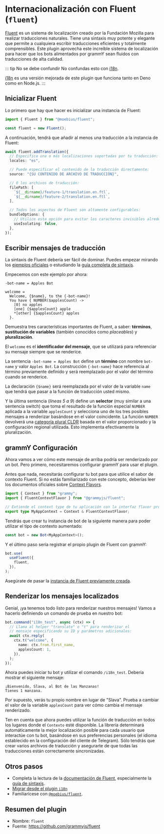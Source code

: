 # Internacionalización con Fluent (`fluent`)

[Fluent](https://projectfluent.org/) es un sistema de localización creado por la Fundación Mozilla para realizar traducciones naturales.
Tiene una sintaxis muy potente y elegante que permite a cualquiera escribir traducciones eficientes y totalmente comprensibles.
Este plugin aprovecha este increíble sistema de localización para hacer que los bots alimentados por grammY sean fluidos con traducciones de alta calidad.

::: tip No se debe confundir
No confundas esto con [i18n](./i18n).

[i18n](./i18n) es una versión mejorada de este plugin que funciona tanto en Deno como en Node.js.
:::

## Inicializar Fluent

Lo primero que hay que hacer es inicializar una instancia de Fluent:

```ts
import { Fluent } from "@moebius/fluent";

const fluent = new Fluent();
```

A continuación, tendrá que añadir al menos una traducción a la instancia de Fluent:

```ts
await fluent.addTranslation({
  // Especifica una o más localizaciones soportadas por tu traducción:
  locales: "es",

  // Puede especificar el contenido de la traducción directamente:
  source: "{SU CONTENIDO DE ARCHIVO DE TRADUCCIÓN}",

  // O los archivos de traducción:
  filePath: [
    `${__dirname}/feature-1/translation.en.ftl`,
    `${__dirname}/feature-2/translation.en.ftl`,
  ],

  // Todos los aspectos de Fluent son altamente configurables:
  bundleOptions: {
    // Utilice esta opción para evitar los caracteres invisibles alrededor de los elementos colocables.
    useIsolating: false,
  },
});
```

## Escribir mensajes de traducción

La sintaxis de Fluent debería ser fácil de dominar.
Puedes empezar mirando los [ejemplos oficiales](https://projectfluent.org/#examples) o estudiando la [guía completa de sintaxis](https://projectfluent.org/fluent/guide/).

Empecemos con este ejemplo por ahora:

```ftl
-bot-name = Apples Bot

welcome =
  Welcome, {$name}, to the {-bot-name}!
  You have { NUMBER($applesCount) ->
    [0] no apples
    [one] {$applesCount} apple
    *[other] {$applesCount} apples
  }.
```

Demuestra tres características importantes de Fluent, a saber: **términos**, **sustitución de variables** (también conocidos como _placeables_) y **pluralización**.

El `welcome` es el **identificador del mensaje**, que se utilizará para referenciar su mensaje siempre que se renderice.

La sentencia `-bot-name = Apples Bot` define un **término** con nombre `bot-name` y valor `Apples Bot`.
La construcción `{-bot-name}` hace referencia al término previamente definido y será reemplazado por el valor del término cuando se renderice.

La declaración `{$name}` será reemplazada por el valor de la variable `name` que tendrá que pasar a la función de traducción usted mismo.

Y la última sentencia (_líneas 5 a 9_) define un **selector** (muy similar a una sentencia switch) que toma el resultado de la función especial `NUMBER` aplicada a la variable `applesCount` y selecciona uno de los tres posibles mensajes a renderizar basándose en el valor coincidente.
La función `NUMBER` devolverá una [categoría plural CLDR](https://www.unicode.org/cldr/cldr-aux/charts/30/supplemental/language_plural_rules.html) basada en el valor proporcionado y la configuración regional utilizada.
Esto implementa efectivamente la pluralización.

## grammY Configuración

Ahora vamos a ver cómo este mensaje de arriba podría ser renderizado por un bot.
Pero primero, necesitaremos configurar grammY para usar el plugin.

Antes que nada, necesitarás configurar tu bot para que utilice el sabor de contexto Fluent.
Si no estás familiarizado con este concepto, deberías leer los documentos oficiales sobre [Context Flavors](../guide/context#context-flavors).

```ts
import { Context } from "grammy";
import { FluentContextFlavor } from "@grammyjs/fluent";

// Extiende el context type de tu aplicación con la interfaz flavor proporcionada.
export type MyAppContext = Context & FluentContextFlavor;
```

Tendrás que crear tu instancia de bot de la siguiente manera para poder utilizar el tipo de contexto aumentado:

```ts
const bot = new Bot<MyAppContext>();
```

Y el último paso sería registrar el propio plugin de Fluent con grammY:

```ts
bot.use(
  useFluent({
    fluent,
  }),
);
```

Asegúrate de pasar la [instancia de Fluent previamente creada](#inicializar-fluent).

## Renderizar los mensajes localizados

Genial, ¡ya tenemos todo listo para renderizar nuestros mensajes!
Vamos a hacerlo definiendo un comando de prueba en nuestro bot:

```ts
bot.command("i18n_test", async (ctx) => {
  // Llama al helper "translate" o "t" para renderizar el
  // mensaje especificando su ID y parámetros adicionales:
  await ctx.reply(
    ctx.t("welcome", {
      name: ctx.from.first_name,
      applesCount: 1,
    }),
  );
});
```

Ahora puedes iniciar tu bot y utilizar el comando `/i18n_test`.
Debería mostrar el siguiente mensaje:

```text
¡Bienvenido, Slava, al Bot de las Manzanas!
Tienes 1 manzana.
```

Por supuesto, verás tu propio nombre en lugar de "Slava".
Prueba a cambiar el valor de la variable `applesCount` para ver cómo cambia el mensaje renderizado.

Ten en cuenta que ahora puedes utilizar la función de traducción en todos los lugares donde el `Contexto` esté disponible.
La librería determinará automáticamente la mejor localización posible para cada usuario que interactúe con tu bot, basándose en sus preferencias personales (el idioma establecido en la configuración del cliente de Telegram).
Sólo tendrás que crear varios archivos de traducción y asegurarte de que todas las traducciones están correctamente sincronizadas.

## Otros pasos

- Completa la lectura de la [documentación de Fluent](https://projectfluent.org/), especialmente la [guía de sintaxis](https://projectfluent.org/fluent/guide/).
- [Migrar desde el plugin `i18n`](https://github.com/grammyjs/fluent#i18n-plugin-replacement)
- Familiarícese con [`@moebius/fluent`](https://github.com/the-moebius/fluent#readme).

## Resumen del plugin

- Nombre: `fluent`
- Fuente: <https://github.com/grammyjs/fluent>
